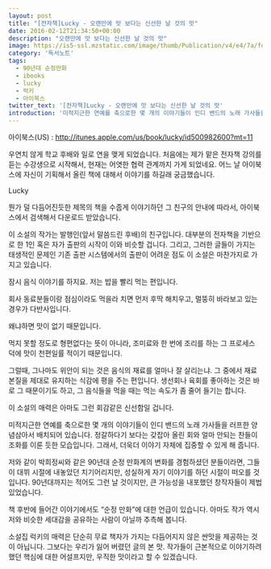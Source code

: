 ```yaml
---
layout: post
title: "[전자책]Lucky - 오랜만에 맛 보다는 신선한 날 것의 맛"
date: 2016-02-12T21:34:50+00:00
description: "오랜만에 맛 보다는 신선한 날 것의 맛"
image: https://is5-ssl.mzstatic.com/image/thumb/Publication/v4/e4/7a/fd/e47afdf3-6cdd-967c-b654-1df26eec41af/source/225x225bb.jpg
category: '독서노트'  
tags: 
  - 90년대 순정만화
  - ibooks
  - lucky
  - 럭키
  - 아이북스
twitter_text: '[전자책]Lucky - 오랜만에 맛 보다는 신선한 날 것의 맛'
introduction: '미적지근한 연예를 축으로한 몇 개의 이야기들이 인디 밴드의 노래 가사들을 러프한 양념삼아서 배치되어 있습니다. 정갈하다기 보다는 갖잡아 올린 회와 얼마 안되는 찬들이 조화를 이룬 듯한 모습입니다.'
---
```


아이북스(US) : <http://itunes.apple.com/us/book/lucky/id500982600?mt=11>

우연치 않게 학교 후배와 일로 연을 맺게 되었습니다. 처음에는 제가 맡은 전자책 강의를 듣는 수강생으로 시작해서, 현재는 어엿한 협력 관계까지 가게 되었네요. 어느 날 아이북스에 자신이 기획해서 올린 책에 대해서 이야기를 하길래 궁금했습니다.

Lucky
  
뭔가 덜 다듬어진듯한 제목의 책을 수줍게 이야기하던 그 친구의 안내에 따라서, 아이북스에서 검색해서 다운로드 받았습니다.

이 소설의 작가는 발행인(앞서 말씀드린 후배)의 친구입니다. 대부분의 전자책을 기반으로 한 1인 혹은 자가 출판의 시작이 이와 비슷할 겁니다. 그리고, 그러한 글들이 가지는 태생적인 문제인 기존 출판 시스템에서의 출판이 어려운 점도 이 소설은 마찬가지로 가지고 있습니다.

잠시 음식 이야기를 하지요. 저는 밥을 빨리 먹는 편입니다.
  
회사 동료분들이랑 점심이라도 먹을라 치면 먼저 후딱 해치우고, 멀뚱히 바라보고 있는 경우가 다반사입니다. 

왜냐하면 맛이 없기 때문입니다.
  
먹지 못할 정도로 형편없다는 뜻이 아니라, 조미료와 한 번에 조리를 하는 그 프로세스 덕에 맛이 천편일률 적이기 때문입니다.

그럴때, 그나마도 위안이 되는 것은 음식의 재료를 얼마나 잘 살리는냐. 그 중에서 재료 본질을 제대로 유지하는 식감에 평을 주는 편입니다. 생선회나 육회를 좋아하는 것은 바로 그 때문이기도 하고, 그 음식들을 먹을 때는 먹는 속도가 좀 줄어 들기는 합니다.

이 소설의 매력은 아마도 그런 회감같은 신선함일 겁니다.

미적지근한 연예를 축으로한 몇 개의 이야기들이 인디 밴드의 노래 가사들을 러프한 양념삼아서 배치되어 있습니다. 정갈하다기 보다는 갖잡아 올린 회와 얼마 안되는 찬들이 조화를 이룬 듯한 모습입니다. 그래서, 더욱더 이야기 자체에 집중할 수 있게 해 줍니다. 

저와 같이 박희정씨와 같은 90년대 순정 만화계의 변화를 경험하셨던 분들이라면, 그들이 대뷔 시절에 내놓았던 치기어리지만, 성실하게 자기 이야기를 하던 시절이 떠오를 것입니다. 90년대까지는 적어도 그런 날 것이지만, 큰 가능성을 내포했던 창작자들이 제법있었습니다.

책 후반에 들어간 이야기에서도 &#8220;순정 만화&#8221;에 대한 언급이 있습니다. 아마도 작가 역시 저와 비슷한 세대감을 공유하는 사람이 아닐까 추측해 봅니다. 

소설집 럭키의 매력은 단순히 무료 책자가 가지는 다듬어지지 않은 싼맛을 제공하는 것이 아닙니다. 그보다는 우리가 잃어 버렸던 글의 본 맛. 작가들이 근본적으로 이야기하려 했던 핵심에 대한 어설프지만, 우직한 맛이라고 할 수 있겠습니다.
